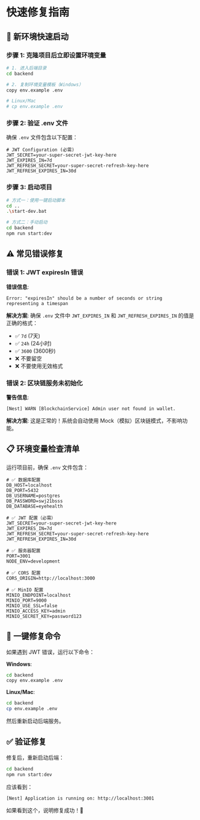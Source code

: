 # 快速修复指南

## 🚀 新环境快速启动

### 步骤 1: 克隆项目后立即设置环境变量

```bash
# 1. 进入后端目录
cd backend

# 2. 复制环境变量模板（Windows）
copy env.example .env

# Linux/Mac
# cp env.example .env
```

### 步骤 2: 验证 .env 文件

确保 `.env` 文件包含以下配置：

```env
# JWT Configuration (必需)
JWT_SECRET=your-super-secret-jwt-key-here
JWT_EXPIRES_IN=7d
JWT_REFRESH_SECRET=your-super-secret-refresh-key-here
JWT_REFRESH_EXPIRES_IN=30d
```

### 步骤 3: 启动项目

```bash
# 方式一：使用一键启动脚本
cd ..
.\start-dev.bat

# 方式二：手动启动
cd backend
npm run start:dev
```

## ⚠️ 常见错误修复

### 错误 1: JWT expiresIn 错误

**错误信息**:
```
Error: "expiresIn" should be a number of seconds or string representing a timespan
```

**解决方案**: 确保 `.env` 文件中 `JWT_EXPIRES_IN` 和 `JWT_REFRESH_EXPIRES_IN` 的值是正确的格式：
- ✅ `7d` (7天)
- ✅ `24h` (24小时)
- ✅ `3600` (3600秒)
- ❌ 不要留空
- ❌ 不要使用无效格式

### 错误 2: 区块链服务未初始化

**警告信息**:
```
[Nest] WARN [BlockchainService] Admin user not found in wallet.
```

**解决方案**: 这是正常的！系统会自动使用 Mock（模拟）区块链模式，不影响功能。

## 📋 环境变量检查清单

运行项目前，确保 `.env` 文件包含：

```env
# ✅ 数据库配置
DB_HOST=localhost
DB_PORT=5432
DB_USERNAME=postgres
DB_PASSWORD=swj21bsss
DB_DATABASE=eyehealth

# ✅ JWT 配置（必需）
JWT_SECRET=your-super-secret-jwt-key-here
JWT_EXPIRES_IN=7d
JWT_REFRESH_SECRET=your-super-secret-refresh-key-here
JWT_REFRESH_EXPIRES_IN=30d

# ✅ 服务器配置
PORT=3001
NODE_ENV=development

# ✅ CORS 配置
CORS_ORIGIN=http://localhost:3000

# ✅ MinIO 配置
MINIO_ENDPOINT=localhost
MINIO_PORT=9000
MINIO_USE_SSL=false
MINIO_ACCESS_KEY=admin
MINIO_SECRET_KEY=password123
```

## 🎯 一键修复命令

如果遇到 JWT 错误，运行以下命令：

**Windows**:
```bash
cd backend
copy env.example .env
```

**Linux/Mac**:
```bash
cd backend
cp env.example .env
```

然后重新启动后端服务。

## ✅ 验证修复

修复后，重新启动后端：

```bash
cd backend
npm run start:dev
```

应该看到：
```
[Nest] Application is running on: http://localhost:3001
```

如果看到这个，说明修复成功！🎉

